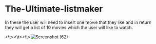 # The-Ultimate-listmaker
In these the user will need to insert one movie that they like and in return they will get a list of 10 movies which the user will like to watch.

<\t><\t><\t>![Screenshot (62)](https://user-images.githubusercontent.com/66415331/108841507-e12e0f80-75fd-11eb-8f47-9b7f47e17809.png)
